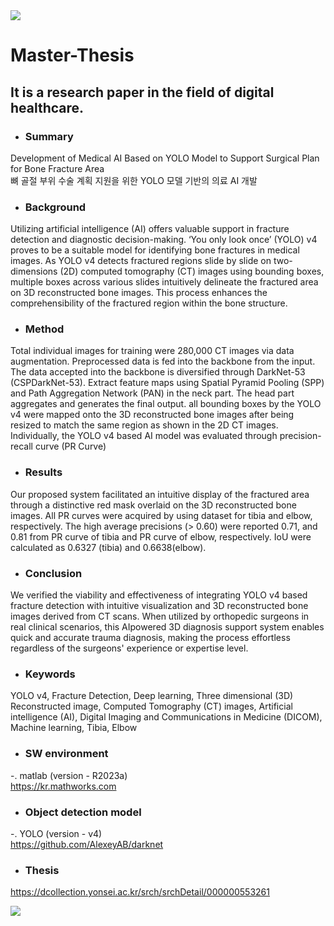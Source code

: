 <img src="https://capsule-render.vercel.app/api?type=waving&color=006600&height=150&section=header" />

# Master-Thesis
## It is a research paper in the field of digital healthcare.

- ### Summary
Development of Medical AI Based on YOLO Model to Support Surgical Plan for Bone Fracture Area  
뼈 골절 부위 수술 계획 지원을 위한 YOLO 모델 기반의 의료 AI 개발

- ### Background  
Utilizing artificial intelligence (AI) offers valuable support in fracture detection and diagnostic decision-making. ‘You only look once’ (YOLO) v4 proves to be a suitable model for identifying bone fractures in medical images. As YOLO v4 detects fractured regions slide by slide on two-dimensions (2D) computed tomography (CT) images using bounding boxes, multiple boxes across various slides intuitively delineate the fractured area on 3D reconstructed bone images. This process enhances the comprehensibility of the fractured region within the bone structure.

- ### Method  
Total individual images for training were 280,000 CT images via data augmentation. Preprocessed data is fed into the backbone from the input. The data accepted into the backbone is diversified through DarkNet-53 (CSPDarkNet-53). Extract feature maps using Spatial Pyramid Pooling (SPP) and Path Aggregation Network (PAN) in the neck part. The head part aggregates and generates the final output. all bounding boxes by the YOLO v4 were mapped onto the 3D reconstructed bone images after being resized to match the same region as shown in the 2D CT images. Individually, the YOLO v4 based AI model was evaluated through precision-recall curve (PR Curve) 

- ### Results  
Our proposed system facilitated an intuitive display of the fractured area through a distinctive red mask overlaid on the 3D reconstructed bone images. All PR curves were acquired by using dataset for tibia and elbow, respectively. The high average precisions (> 0.60) were reported 0.71, and 0.81 from PR curve of tibia and PR curve of elbow, respectively. IoU were calculated as 0.6327 (tibia) and 0.6638(elbow). 

- ### Conclusion  
We verified the viability and effectiveness of integrating YOLO v4 based fracture detection with intuitive visualization and 3D reconstructed bone images derived from CT scans. When utilized by orthopedic surgeons in real clinical scenarios, this AIpowered 3D diagnosis support system enables quick and accurate trauma diagnosis, making the process effortless regardless of the surgeons' experience or expertise level. 

- ### Keywords  
YOLO v4, Fracture Detection, Deep learning, Three dimensional (3D) Reconstructed image, Computed Tomography (CT) images, Artificial intelligence (AI), Digital Imaging and Communications in Medicine (DICOM), Machine learning, Tibia, Elbow 

- ### SW environment
-. matlab (version - R2023a)  
https://kr.mathworks.com

- ### Object detection model
-. YOLO (version - v4)  
https://github.com/AlexeyAB/darknet

- ### Thesis
https://dcollection.yonsei.ac.kr/srch/srchDetail/000000553261

<img src="https://capsule-render.vercel.app/api?type=waving&color=006600&height=150&section=footer" />
